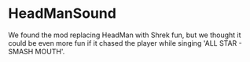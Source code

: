 # HeadManSound

We found the mod replacing HeadMan with Shrek fun, but we thought it could be even more fun if it chased the player while singing 'ALL STAR - SMASH MOUTH'.